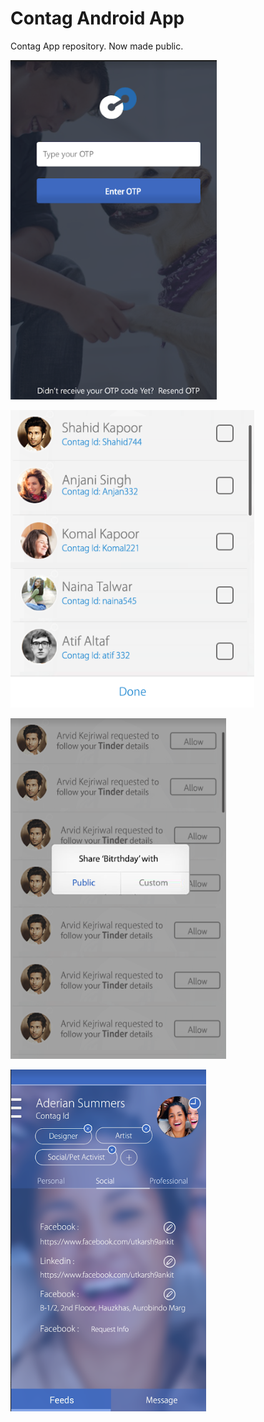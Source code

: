 # Contag Android App
Contag App repository. Now made public.

![](8.png)

![](9.png)

![](10.png)

![](11.png)



